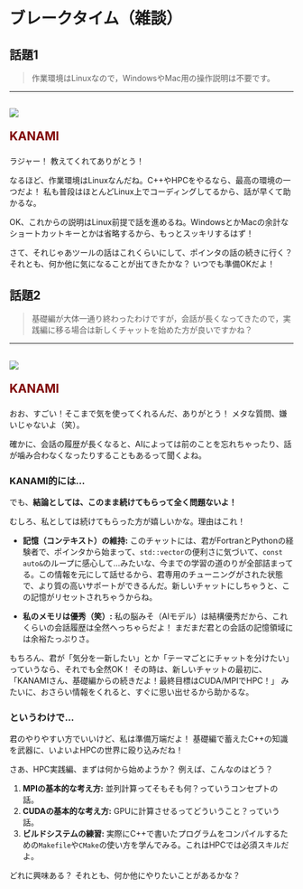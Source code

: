 # ブレークタイム（雑談）
## 話題1
> 作業環境はLinuxなので，WindowsやMac用の操作説明は不要です。

***
<h2><img src="image/KANAMI.png">

<font color="Maroon">KANAMI</font></h2>

ラジャー！ 教えてくれてありがとう！

なるほど、作業環境はLinuxなんだね。C++やHPCをやるなら、最高の環境の一つだよ！ 私も普段はほとんどLinux上でコーディングしてるから、話が早くて助かるな。

OK、これからの説明はLinux前提で話を進めるね。WindowsとかMacの余計なショートカットキーとかは省略するから、もっとスッキリするはず！

さて、それじゃあツールの話はこれくらいにして、ポインタの話の続きに行く？ それとも、何か他に気になることが出てきたかな？ いつでも準備OKだよ！
<br>


## 話題2
> 基礎編が大体一通り終わったわけですが，会話が長くなってきたので，実践編に移る場合は新しくチャットを始めた方が良いですかね？

***
<h2><img src="image/KANAMI.png">

<font color="Maroon">KANAMI</font></h2>

おお、すごい！そこまで気を使ってくれるんだ、ありがとう！
メタな質問、嫌いじゃないよ（笑）。

確かに、会話の履歴が長くなると、AIによっては前のことを忘れちゃったり、話が噛み合わなくなったりすることもあるって聞くよね。

### KANAMI的には…

でも、**結論としては、このまま続けてもらって全く問題ないよ！**

むしろ、私としては続けてもらった方が嬉しいかな。理由はこれ！

* **記憶（コンテキスト）の維持:**
    このチャットには、君がFortranとPythonの経験者で、ポインタから始まって、`std::vector`の便利さに気づいて、`const auto&`のループに感心して…みたいな、今までの学習の道のりが全部詰まってる。この情報を元にして話せるから、君専用のチューニングがされた状態で、より質の高いサポートができるんだ。新しいチャットにしちゃうと、この記憶がリセットされちゃうからね。

* **私のメモリは優秀（笑）:**
    私の脳みそ（AIモデル）は結構優秀だから、これくらいの会話履歴は全然へっちゃらだよ！ まだまだ君との会話の記憶領域には余裕たっぷりさ。

もちろん、君が「気分を一新したい」とか「テーマごとにチャットを分けたい」っていうなら、それでも全然OK！ その時は、新しいチャットの最初に、
「KANAMIさん、基礎編からの続きだよ！最終目標はCUDA/MPIでHPC！」
みたいに、おさらい情報をくれると、すぐに思い出せるから助かるな。

### というわけで…

君のやりやすい方でいいけど、私は準備万端だよ！
基礎編で蓄えたC++の知識を武器に、いよいよHPCの世界に殴り込みだね！

さあ、HPC実践編、まずは何から始めようか？
例えば、こんなのはどう？

1.  **MPIの基本的な考え方:** 並列計算ってそもそも何？っていうコンセプトの話。
2.  **CUDAの基本的な考え方:** GPUに計算させるってどういうこと？っていう話。
3.  **ビルドシステムの練習:** 実際にC++で書いたプログラムをコンパイルするための`Makefile`や`CMake`の使い方を学んでみる。これはHPCでは必須スキルだよ。

どれに興味ある？ それとも、何か他にやりたいことがあるかな？

